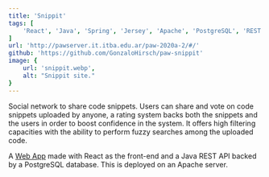 ```yaml
---
title: 'Snippit'
tags: [
    'React', 'Java', 'Spring', 'Jersey', 'Apache', 'PostgreSQL', 'REST'
]
url: 'http://pawserver.it.itba.edu.ar/paw-2020a-2/#/'
github: 'https://github.com/GonzaloHirsch/paw-snippit'
image: {
    url: 'snippit.webp',
    alt: "Snippit site."
}
---
```


Social network to share code snippets. Users can share and vote on code snippets uploaded by anyone, a rating system backs both the snippets and the users in order to boost confidence in the system. It offers high filtering capacities with the ability to perform fuzzy searches among the uploaded code.

A [Web App](http://pawserver.it.itba.edu.ar/paw-2020a-2/#/) made with React as the front-end and a Java REST API backed by a PostgreSQL database. This is deployed on an Apache server.